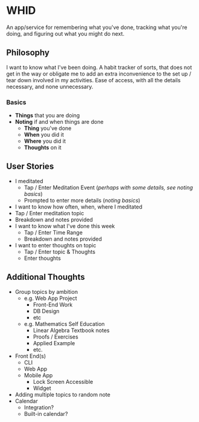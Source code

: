 # WHID
An app/service for remembering what you've done, tracking what you're doing, and figuring out what you might do next.

## Philosophy
I want to know what I've been doing. A habit tracker of sorts, that does not get in the way or obligate me to add an extra inconvenience to the set up / tear down involved in my activities. Ease of access, with all the details necessary, and none unnecessary.

### Basics
-  **Things** that you are doing
- **Noting** if and when things are done
  - **Thing** you've done
  - **When** you did it
  - **Where** you did it
  - **Thoughts** on it

## User Stories
- I meditated
   - Tap / Enter Meditation Event (*perhaps with some details, see noting basics*)
   - Prompted to enter more details (*noting basics*)
- I want to know how often, when, where I meditated
 - Tap / Enter meditation topic
 - Breakdown and notes provided
- I want to know what I've done this week
  - Tap / Enter Time Range
  - Breakdown and notes provided
- I want to enter thoughts on topic
  - Tap / Enter topic & Thoughts
  - Enter thoughts

## Additional Thoughts
- Group topics by ambition
  - e.g. Web App Project
    - Front-End Work
    - DB Design
    - etc
  - e.g. Mathematics Self Education
    - Linear Algebra Textbook notes
    - Proofs / Exercises
    - Applied Example
    - etc.
- Front End(s)
  - CLI
  - Web App
  - Mobile App
    - Lock Screen Accessible
    - Widget
- Adding multiple topics to random note
- Calendar
  - Integration?
  - Built-in calendar?
